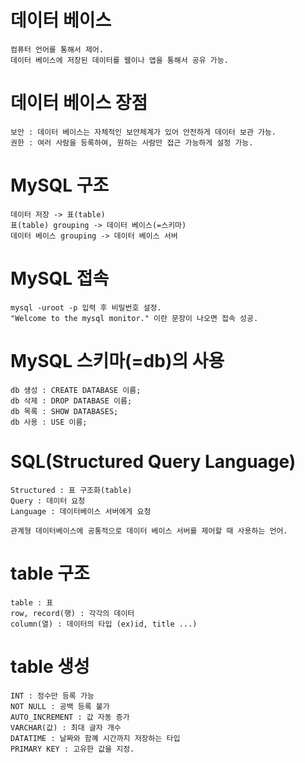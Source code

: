 # 데이터 베이스
    컴퓨터 언어를 통해서 제어.
    데이터 베이스에 저장된 데이터를 웹이나 앱을 통해서 공유 가능.

# 데이터 베이스 장점
    보안 : 데이터 베이스는 자체적인 보안체계가 있어 안전하게 데이터 보관 가능.
    권한 : 여러 사람을 등록하여, 원하는 사람만 접근 가능하게 설정 가능.
    
# MySQL 구조
    데이터 저장 -> 표(table)
    표(table) grouping -> 데이터 베이스(=스키마)
    데이터 베이스 grouping -> 데이터 베이스 서버

# MySQL 접속
    mysql -uroot -p 입력 후 비밀번호 설정.
    "Welcome to the mysql monitor." 이란 문장이 나오면 접속 성공.

# MySQL 스키마(=db)의 사용
    db 생성 : CREATE DATABASE 이름;
    db 삭제 : DROP DATABASE 이름;
    db 목록 : SHOW DATABASES;
    db 사용 : USE 이름;

# SQL(Structured Query Language)
    Structured : 표 구조화(table)
    Query : 데이터 요청
    Language : 데이터베이스 서버에게 요청

    관계형 데이터베이스에 공통적으로 데이터 베이스 서버를 제어할 때 사용하는 언어.

# table 구조
    table : 표
    row, record(행) : 각각의 데이터
    column(열) : 데이터의 타입 (ex)id, title ...)

# table 생성
    INT : 정수만 등록 가능
    NOT NULL : 공백 등록 불가
    AUTO_INCREMENT : 값 자동 증가
    VARCHAR(값) : 최대 글자 개수
    DATATIME : 날짜와 함꼐 시간까지 저장하는 타입
    PRIMARY KEY : 고유한 값을 지정.
